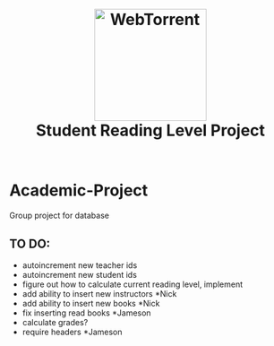 <h1 align="center">
  <br>
  <img src="https://pbs.twimg.com/profile_images/829960966/bookcase_400x400.png" alt="WebTorrent" width="200">
  <br>
  Student Reading Level Project
  <br>
  <br>
</h1>

# Academic-Project

Group project for database

## TO DO:
* autoincrement new teacher ids
* autoincrement new student ids
* figure out how to calculate current reading level, implement
* add ability to insert new instructors *Nick
* add ability to insert new books *Nick
* fix inserting read books *Jameson
* calculate grades?
* require headers *Jameson 
